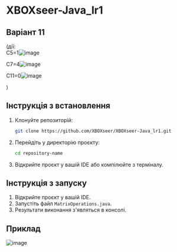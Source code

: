 ﻿# XBOXseer-Java_lr1
## Варіант 11
(дії:<br>
C5=1![image](https://github.com/user-attachments/assets/b06e3845-e65c-41ee-914d-d177a17c86ae)

C7=4![image](https://github.com/user-attachments/assets/dcd09cd9-05b6-44d2-9060-09cf71d372fe)

C11=0![image](https://github.com/user-attachments/assets/5c97e43f-9493-4850-9fb5-a7ee1fc9a8f9)

)
## Інструкція з встановлення

1. Клонуйте репозиторій:
    ```bash
    git clone https://github.com/XBOXseer/XBOXseer-Java_lr1.git
    ```

2. Перейдіть у директорію проєкту:
    ```bash
    cd repository-name
    ```

3. Відкрийте проєкт у вашій IDE або компілюйте з терміналу.

## Інструкція з запуску

1. Відкрийте проєкт у вашій IDE.
2. Запустіть файл `MatrixOperations.java`.
3. Результати виконання з'являться в консолі.

## Приклад
![image](https://github.com/user-attachments/assets/1539b8cf-e48c-4ba5-aa6c-366b93d55235)
